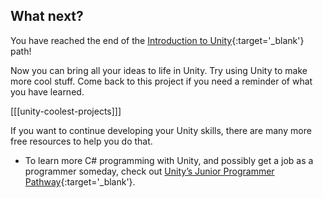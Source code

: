 ## What next?

You have reached the end of the [Introduction to Unity](https://projects.raspberrypi.org/en/pathways/unity-intro){:target='_blank'} path!

Now you can bring all your ideas to life in Unity. Try using Unity to make more cool stuff. Come back to this project if you need a reminder of what you have learned.

[[[unity-coolest-projects]]]

If you want to continue developing your Unity skills, there are many more free resources to help you do that. 

+ To learn more C# programming with Unity, and possibly get a job as a programmer someday, check out [Unity’s Junior Programmer Pathway](https://learn.unity.com/pathway/junior-programmer){:target='_blank'}. 

